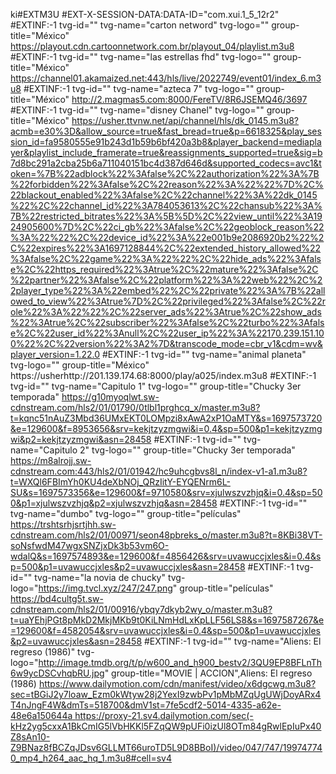 ki#EXTM3U
#EXT-X-SESSION-DATA:DATA-ID="com.xui.1_5_12r2"
#EXTINF:-1 tvg-id="" tvg-name="carton netword" tvg-logo="" group-title="México"
https://playout.cdn.cartoonnetwork.com.br/playout_04/playlist.m3u8
#EXTINF:-1 tvg-id="" tvg-name="las estrellas fhd" tvg-logo="" group-title="México"
https://channel01.akamaized.net:443/hls/live/2022749/event01/index_6.m3u8
#EXTINF:-1 tvg-id="" tvg-name="azteca 7" tvg-logo="" group-title="México"
http://2.magmas5.com:8000/FereTV/8R6JSEMQ46/3697
#EXTINF:-1 tvg-id="" tvg-name="disney Chanel" tvg-logo="" group-title="México"
https://usher.ttvnw.net/api/channel/hls/dk_0145.m3u8?acmb=e30%3D&allow_source=true&fast_bread=true&p=6618325&play_session_id=fa9580555e91b243d1b59b6bf420a3b8&player_backend=mediaplayer&playlist_include_framerate=true&reassignments_supported=true&sig=b7d8bc291a2cba25b6a711040151bc4d387d646d&supported_codecs=avc1&token=%7B%22adblock%22%3Afalse%2C%22authorization%22%3A%7B%22forbidden%22%3Afalse%2C%22reason%22%3A%22%22%7D%2C%22blackout_enabled%22%3Afalse%2C%22channel%22%3A%22dk_0145%22%2C%22channel_id%22%3A784053613%2C%22chansub%22%3A%7B%22restricted_bitrates%22%3A%5B%5D%2C%22view_until%22%3A1924905600%7D%2C%22ci_gb%22%3Afalse%2C%22geoblock_reason%22%3A%22%22%2C%22device_id%22%3A%22e001b9e2086920b2%22%2C%22expires%22%3A1697128844%2C%22extended_history_allowed%22%3Afalse%2C%22game%22%3A%22%22%2C%22hide_ads%22%3Afalse%2C%22https_required%22%3Atrue%2C%22mature%22%3Afalse%2C%22partner%22%3Afalse%2C%22platform%22%3A%22web%22%2C%22player_type%22%3A%22embed%22%2C%22private%22%3A%7B%22allowed_to_view%22%3Atrue%7D%2C%22privileged%22%3Afalse%2C%22role%22%3A%22%22%2C%22server_ads%22%3Atrue%2C%22show_ads%22%3Atrue%2C%22subscriber%22%3Afalse%2C%22turbo%22%3Afalse%2C%22user_id%22%3Anull%2C%22user_ip%22%3A%22170.239.151.100%22%2C%22version%22%3A2%7D&transcode_mode=cbr_v1&cdm=wv&player_version=1.22.0
#EXTINF:-1 tvg-id="" tvg-name="animal planeta" tvg-logo="" group-title="México"
https://usherhttp://201.139.174.68:8000/play/a025/index.m3u8
#EXTINF:-1 tvg-id="" tvg-name="Capitulo 1" tvg-logo="" group-title="Chucky 3er temporada"
https://g10myoqlwt.sw-cdnstream.com/hls2/01/01790/0tlbl1prghcq_x/master.m3u8?t=kqnc51nAuZ3Mbd36UMxEKT0LOMpzi8xAwA2xP1OaMTY&s=1697573720&e=129600&f=8953656&srv=kekjtzyzmgwi&i=0.4&sp=500&p1=kekjtzyzmgwi&p2=kekjtzyzmgwi&asn=28458
#EXTINF:-1 tvg-id="" tvg-name="Capitulo 2" tvg-logo="" group-title="Chucky 3er temporada"
https://m8alrojj.sw-cdnstream.com:443/hls2/01/01942/hc9uhcgbvs8l_n/index-v1-a1.m3u8?t=WXQl6FBImYh0KU4deXbNOj_QRzIitY-EYQENrm6L-SU&s=1697573356&e=129600&f=9710580&srv=xjulwszvzhjq&i=0.4&sp=500&p1=xjulwszvzhjq&p2=xjulwszvzhjq&asn=28458
#EXTINF:-1 tvg-id="" tvg-name="dumbo" tvg-logo="" group-title="películas"
https://trshtsrhjsrtjhh.sw-cdnstream.com/hls2/01/00971/seon48pbreks_o/master.m3u8?t=8KBi38VT-soNsfwdM47wgxSNZjxDk3b53vm6O-wdalQ&s=1697574893&e=129600&f=4856426&srv=uvawuccjxles&i=0.4&sp=500&p1=uvawuccjxles&p2=uvawuccjxles&asn=28458
#EXTINF:-1 tvg-id="" tvg-name="la novia de chucky" tvg-logo="https://img.tvcl.xyz/247/247.png" group-title="películas"
https://bd4cultg5t.sw-cdnstream.com/hls2/01/00916/ybqy7dkyb2wy_o/master.m3u8?t=uaYEhjPGt8pMkD2MkjMKb9t0KiLNmHdLxKpLLF56LS8&s=1697587267&e=129600&f=4582054&srv=uvawuccjxles&i=0.4&sp=500&p1=uvawuccjxles&p2=uvawuccjxles&asn=28458
#EXTINF:-1 tvg-id="" tvg-name="Aliens: El regreso (1986)" tvg-logo="http://image.tmdb.org/t/p/w600_and_h900_bestv2/3QU9EP8BFLnTh6w9ycDSCvhqbRU.jpg" group-title="MOVIE | ACCION",Aliens: El regreso (1986)
[https://www.dailymotion.com/cdn/manifest/video/x6dgcwg.m3u8?sec=tBGiJ2y7loaw_Ezm0kWtyw28j2YexI9zwbPv1pMbMZqUgUWjDoyARx4T4nJngF4W&dmTs=518700&dmV1st=7fe5cdf2-5014-4335-a62e-48e6a150644a
](https://proxy-21.sv4.dailymotion.com/sec(-kHz2yg5cxxA1BkCmIG5lVbHKKl5FZqQW9pUFi0izUl8OTm84gRwlEpIuPx40Z8sAn10-Z9BNaz8fBCZqJDsv6GLLMT66uroTD5L9D8BBoI)/video/047/747/199747740_mp4_h264_aac_hq_1.m3u8#cell=sv4)https://proxy-21.sv4.dailymotion.com/sec(-kHz2yg5cxxA1BkCmIG5lVbHKKl5FZqQW9pUFi0izUl8OTm84gRwlEpIuPx40Z8sAn10-Z9BNaz8fBCZqJDsv6GLLMT66uroTD5L9D8BBoI)/video/047/747/199747740_mp4_h264_aac_hq_1.m3u8#cell=sv4
